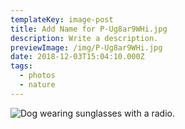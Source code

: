 ```yaml
---
templateKey: image-post
title: Add Name for P-Ug8ar9WHi.jpg
description: Write a description.
previewImage: /img/P-Ug8ar9WHi.jpg
date: 2018-12-03T15:04:10.000Z
tags:
  - photos
  - nature
---
```

![Dog wearing sunglasses with a radio.](/img/P-Ug8ar9WHi.jpg)
